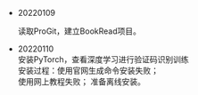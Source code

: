 + 20220109

  读取ProGit，建立BookRead项目。

+ 20220110  
  安装PyTorch，查看深度学习进行验证码识别训练  
  安装过程：使用官网生成命令安装失败；  
  使用网上教程失败；
  准备离线安装。

